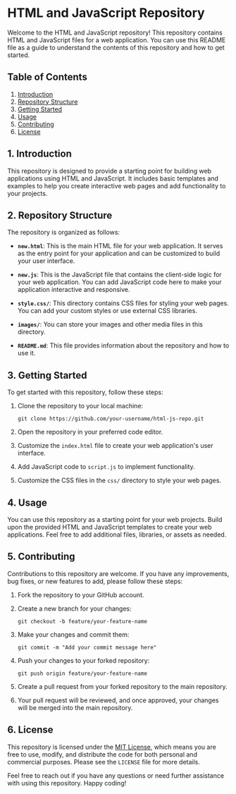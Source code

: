 # HTML and JavaScript Repository

Welcome to the HTML and JavaScript repository! This repository contains HTML and JavaScript files for a web application. You can use this README file as a guide to understand the contents of this repository and how to get started.

## Table of Contents

1. [Introduction](#introduction)
2. [Repository Structure](#repository-structure)
3. [Getting Started](#getting-started)
4. [Usage](#usage)
5. [Contributing](#contributing)
6. [License](#license)

## 1. Introduction

This repository is designed to provide a starting point for building web applications using HTML and JavaScript. It includes basic templates and examples to help you create interactive web pages and add functionality to your projects.

## 2. Repository Structure

The repository is organized as follows:

- **`new.html`**: This is the main HTML file for your web application. It serves as the entry point for your application and can be customized to build your user interface.

- **`new.js`**: This is the JavaScript file that contains the client-side logic for your web application. You can add JavaScript code here to make your application interactive and responsive.

- **`style.css/`**: This directory contains CSS files for styling your web pages. You can add your custom styles or use external CSS libraries.

- **`images/`**: You can store your images and other media files in this directory.

- **`README.md`**: This file provides information about the repository and how to use it.

## 3. Getting Started

To get started with this repository, follow these steps:

1. Clone the repository to your local machine:

   ```
   git clone https://github.com/your-username/html-js-repo.git
   ```

2. Open the repository in your preferred code editor.

3. Customize the `index.html` file to create your web application's user interface.

4. Add JavaScript code to `script.js` to implement functionality.

5. Customize the CSS files in the `css/` directory to style your web pages.

## 4. Usage

You can use this repository as a starting point for your web projects. Build upon the provided HTML and JavaScript templates to create your web applications. Feel free to add additional files, libraries, or assets as needed.

## 5. Contributing

Contributions to this repository are welcome. If you have any improvements, bug fixes, or new features to add, please follow these steps:

1. Fork the repository to your GitHub account.

2. Create a new branch for your changes:

   ```
   git checkout -b feature/your-feature-name
   ```

3. Make your changes and commit them:

   ```
   git commit -m "Add your commit message here"
   ```

4. Push your changes to your forked repository:

   ```
   git push origin feature/your-feature-name
   ```

5. Create a pull request from your forked repository to the main repository.

6. Your pull request will be reviewed, and once approved, your changes will be merged into the main repository.

## 6. License

This repository is licensed under the [MIT License](LICENSE), which means you are free to use, modify, and distribute the code for both personal and commercial purposes. Please see the `LICENSE` file for more details.

Feel free to reach out if you have any questions or need further assistance with using this repository. Happy coding!
